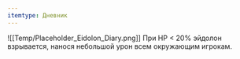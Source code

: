 ```yaml
---
itemtype: Дневник
---
```

![[Temp/Placeholder_Eidolon_Diary.png]]
При HP < 20% эйдолон взрывается, нанося небольшой урон всем окружающим игрокам.
